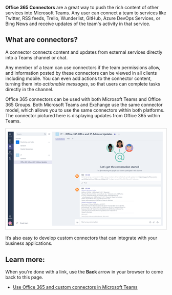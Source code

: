 **Office 365 Connectors** are a great way to push the rich content of other services into Microsoft Teams. Any user can connect a team to services like Twitter, RSS feeds, Trello, Wunderlist, GitHub, Azure DevOps Services, or Bing News and receive updates of the team's activity in that service.

## What are connectors?

A connector connects content and updates from external services directly into a Teams channel or chat.

Any member of a team can use connectors if the team permissions allow, and information posted by these connectors can be viewed in all clients including mobile. You can even add actions to the connector content, turning them into *actionable messages*, so that users can complete tasks directly in the channel.

Office 365 connectors can be used with both Microsoft Teams and Office 365 Groups. Both Microsoft Teams and Exchange use the same connector model, which allows you to use the same connectors within both platforms. The connector pictured here is displaying updates from Office 365 within Teams.

![Office 365 updates displayed with a connector](../media/connectors.png)

It’s also easy to develop custom connectors that can integrate with your business applications.

## Learn more:

When you're done with a link, use the **Back** arrow in your browser to come back to this page.

- [Use Office 365 and custom connectors in Microsoft Teams](https://docs.microsoft.com/microsoftteams/office-365-custom-connectors)

